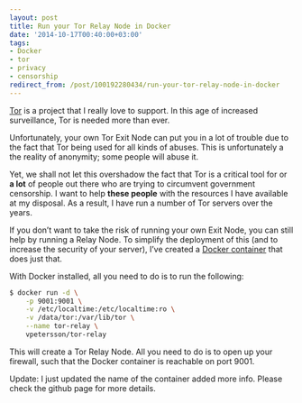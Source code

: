 ```yaml
---
layout: post
title: Run your Tor Relay Node in Docker
date: '2014-10-17T00:40:00+03:00'
tags:
- Docker
- tor
- privacy
- censorship
redirect_from: /post/100192280434/run-your-tor-relay-node-in-docker
---
```

[Tor](https://www.torproject.org) is a project that I really love to support. In this age of increased surveillance, Tor is needed more than ever.

Unfortunately, your own Tor Exit Node can put you in a lot of trouble due to the fact that Tor being used for all kinds of abuses. This is unfortunately a the reality of anonymity; some people will abuse it.

Yet, we shall not let this overshadow the fact that Tor is a critical tool for or **a lot** of people out there who are trying to circumvent government censorship. I want to help **these people** with the resources I have available at my disposal. As a result, I have run a number of Tor servers over the years.

If you don’t want to take the risk of running your own Exit Node, you can still help by running a Relay Node. To simplify the deployment of this (and to increase the security of your server), I’ve created a [Docker container](https://github.com/vpetersson/docker-torrelay) that does just that.

With Docker installed, all you need to do is to run the following:

```bash
$ docker run -d \
    -p 9001:9001 \
    -v /etc/localtime:/etc/localtime:ro \
    -v /data/tor:/var/lib/tor \
    --name tor-relay \
    vpetersson/tor-relay
```

This will create a Tor Relay Node. All you need to do is to open up your firewall, such that the Docker container is reachable on port 9001.

Update: I just updated the name of the container added more info. Please check the github page for more details.
